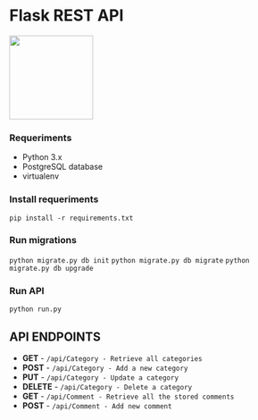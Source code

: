 # Flask REST API 
<img src="https://cdn2.iconfinder.com/data/icons/picons-basic-2/57/basic2-004_comment_chat-512.png" width="150px"/>

### Requeriments
- Python 3.x
- PostgreSQL database
- virtualenv

### Install requeriments
```pip install -r requirements.txt```

### Run migrations
```python migrate.py db init```
```python migrate.py db migrate```
```python migrate.py db upgrade```

### Run API
```python run.py```

## API ENDPOINTS

- **GET** - ```/api/Category - Retrieve all categories```
- **POST** - ```/api/Category - Add a new category```
- **PUT** - ```/api/Category - Update a category```
- **DELETE** - ```/api/Category - Delete a category```
- **GET** - ```/api/Comment - Retrieve all the stored comments```
- **POST** - ```/api/Comment - Add new comment```


